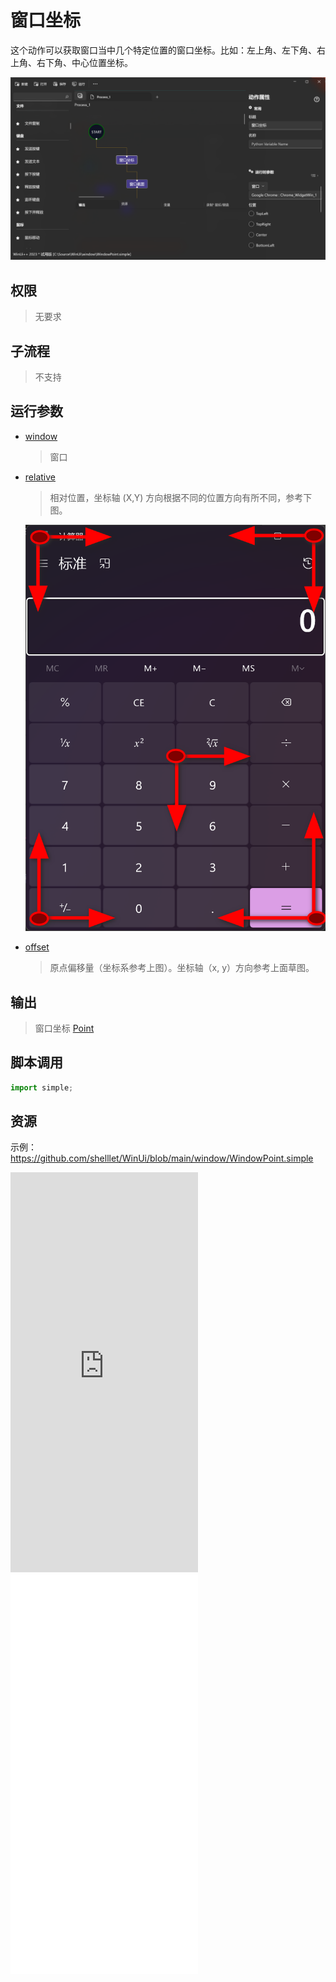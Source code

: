 # 窗口坐标

这个动作可以获取窗口当中几个特定位置的窗口坐标。比如：左上角、左下角、右上角、右下角、中心位置坐标。

![WindowPoint](./images/13.png ':size=90%')

## 权限
> 无要求

## 子流程
> 不支持

## 运行参数

* [window](./types/Wnd.md)
  > 窗口
* [relative](./enums/RelativePosition.md)
  > 相对位置，坐标轴 (X,Y) 方向根据不同的位置方向有所不同，参考下图。

  ![xy](./images/xy.png ':size=40%')

* [offset](./types/Point.md)
  > 原点偏移量（坐标系参考上图）。坐标轴（x, y）方向参考上面草图。



## 输出
> 窗口坐标 [Point](./types/Point.md)
    


## 脚本调用

```python
import simple;

```

## 资源

示例：https://github.com/shelllet/WinUi/blob/main/window/WindowPoint.simple

<iframe type="text/html" height="640px" src="https://www.youtube.com/embed/ChF4pLZEdXM" frameborder="0"></iframe>

<iframe src="//player.bilibili.com/player.html?bvid=BV1tV411A7WA&page=1&autoplay=0" height='640px' scrolling="no" frameborder="no" framespacing="0" allowfullscreen="true"></iframe>